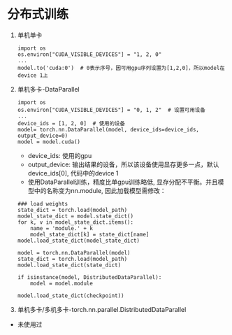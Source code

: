 # 分布式训练
1. 单机单卡
    ```
    import os
    os.environ["CUDA_VISIBLE_DEVICES"] = "1, 2, 0"
    ...
    model.to('cuda:0')  # 0表示序号，因可用gpu序列设置为[1,2,0]，所以model在device 1上
    ```
2. 单机多卡-DataParallel
    ```
    import os
    os.environ["CUDA_VISIBLE_DEVICES"] = "0, 1, 2"  # 设置可用设备
    ...
    device_ids = [1, 2, 0]  # 使用的设备
    model= torch.nn.DataParallel(model, device_ids=device_ids, output_device=0)
    model = model.cuda()
    ```
    - device_ids: 使用的gpu
    - output_device: 输出结果的设备，所以该设备使用显存更多一点，默认device_ids[0], 代码中的device 1
    - 使用DataParallel训练，精度比单gpu训练略低, 显存分配不平衡。并且模型中的名称变为nn.module, 因此加载模型需修改：
    ```
    ### load weights
    state_dict = torch.load(model_path)
    model_state_dict = model.state_dict()
    for k, v in model_state_dict.items():
        name = 'module.' + k
        model_state_dict[k] = state_dict[name]
    model.load_state_dict(model_state_dict)
    ```
    ```
    model = torch.nn.DataParallel(model)
    state_dict = torch.load(model_path)
    model.load_state_dict(state_dict)
    ```
    ```
    if isinstance(model, DistributedDataParallel):
        model = model.module

    model.load_state_dict(checkpoint))
    ```
3. 单机多卡/多机多卡-torch.nn.parallel.DistributedDataParallel
- 未使用过
